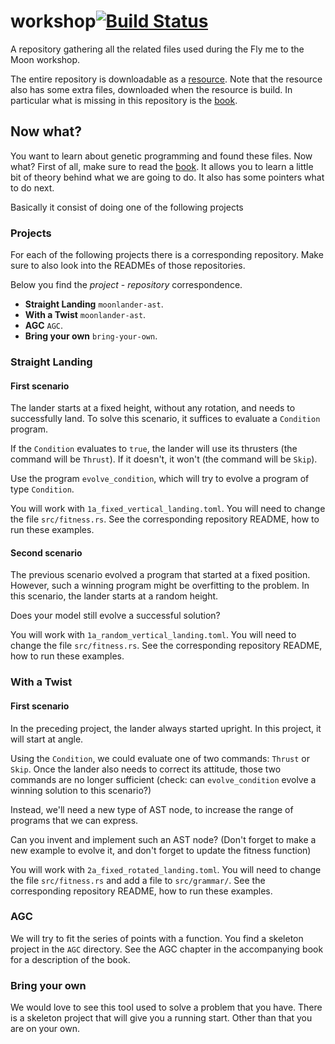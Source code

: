 # workshop[![Build Status](https://travis-ci.org/darwins-challenge/workshop.svg?branch=master)](https://travis-ci.org/darwins-challenge/workshop)
A repository gathering all the related files used during the Fly me to the Moon workshop.

The entire repository is downloadable as a [resource][workshop]. Note that the
resource also has some extra files, downloaded when the resource is build. In
particular what is missing in this repository is the [book][].

## Now what?
You want to learn about genetic programming and found these files. Now what?
First of all, make sure to read the [book][]. It allows you to learn a little
bit of theory behind what we are going to do. It also has some pointers what to
do next.

Basically it consist of doing one of the following projects

### Projects
For each of the following projects there is a corresponding repository. Make
sure to also look into the READMEs of those repositories.

Below you find the *project* - *repository* correspondence.

* **Straight Landing** `moonlander-ast`.
* **With a Twist** `moonlander-ast`.
* **AGC** `AGC`.
* **Bring your own** `bring-your-own`.

### Straight Landing
#### First scenario
The lander starts at a fixed height, without any rotation, and needs to
successfully land. To solve this scenario, it suffices to evaluate a `Condition`
program.

If the `Condition` evaluates to `true`, the lander will use its thrusters (the
command will be `Thrust`). If it doesn't, it won't (the command will be `Skip`).

Use the program `evolve_condition`, which will try to evolve a program of type
`Condition`.

You will work with `1a_fixed_vertical_landing.toml`. You will need to change the
file `src/fitness.rs`. See the corresponding repository README, how to run these
examples. 

#### Second scenario
The previous scenario evolved a program that started at a fixed position.
However, such a winning program might be overfitting to the problem. In this
scenario, the lander starts at a random height.

Does your model still evolve a successful solution?

You will work with `1a_random_vertical_landing.toml`. You will need to change the
file `src/fitness.rs`. See the corresponding repository README, how to run these
examples. 

### With a Twist
#### First scenario
In the preceding project, the lander always started upright. In this
project, it will start at angle.

Using the `Condition`, we could evaluate one of two commands: `Thrust` or
`Skip`. Once the lander also needs to correct its attitude, those two
commands are no longer sufficient (check: can `evolve_condition` evolve
a winning solution to this scenario?)

Instead, we'll need a new type of AST node, to increase the range of
programs that we can express.

Can you invent and implement such an AST node? (Don't forget to make a new
example to evolve it, and don't forget to update the fitness function)

You will work with `2a_fixed_rotated_landing.toml`. You will need to change the
file `src/fitness.rs` and add a file to `src/grammar/`. See the corresponding
repository README, how to run these examples. 

### AGC
We will try to fit the series of points with a function. You find a skeleton
project in the `AGC` directory. See the AGC chapter in the accompanying book for
a description of the book.

### Bring your own 
We would love to see this tool used to solve a problem that you have. There is a
skeleton project that will give you a running start. Other than that you are on
your own. 

[workshop]: https://s3.amazonaws.com/darwins-challenge/workshop.tar.gz
[book]: https://leanpub.com/flymetothemoon
